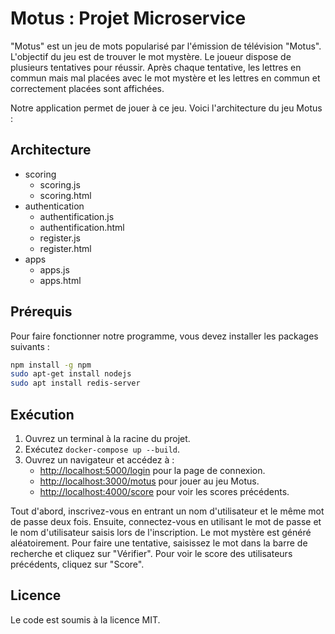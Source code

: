 # Motus : Projet Microservice

"Motus" est un jeu de mots popularisé par l'émission de télévision "Motus". L'objectif du jeu est de trouver le mot mystère. Le joueur dispose de plusieurs tentatives pour réussir. Après chaque tentative, les lettres en commun mais mal placées avec le mot mystère et les lettres en commun et correctement placées sont affichées.

Notre application permet de jouer à ce jeu. Voici l'architecture du jeu Motus :

## Architecture

- scoring
  - scoring.js
  - scoring.html
- authentication
  - authentification.js
  - authentification.html
  - register.js
  - register.html
- apps
  - apps.js
  - apps.html

## Prérequis

Pour faire fonctionner notre programme, vous devez installer les packages suivants :

```bash
npm install -g npm
sudo apt-get install nodejs
sudo apt install redis-server
```
## Exécution

1. Ouvrez un terminal à la racine du projet.
2. Exécutez `docker-compose up --build`.
3. Ouvrez un navigateur et accédez à :
   - [http://localhost:5000/login](http://localhost:5000/login) pour la page de connexion.
   - [http://localhost:3000/motus](http://localhost:3000/motus) pour jouer au jeu Motus.
   - [http://localhost:4000/score](http://localhost:4000/score) pour voir les scores précédents.

Tout d'abord, inscrivez-vous en entrant un nom d'utilisateur et le même mot de passe deux fois.
Ensuite, connectez-vous en utilisant le mot de passe et le nom d'utilisateur saisis lors de l'inscription.
Le mot mystère est généré aléatoirement.
Pour faire une tentative, saisissez le mot dans la barre de recherche et cliquez sur "Vérifier".
Pour voir le score des utilisateurs précédents, cliquez sur "Score".

## Licence

Le code est soumis à la licence MIT.

